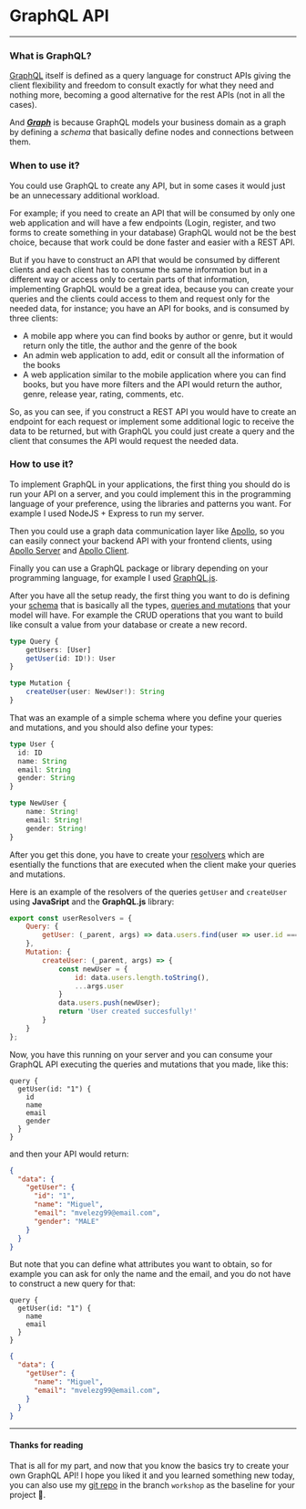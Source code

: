 # GraphQL API
***
### What is GraphQL?
[GraphQL](https://graphql.org/learn/) itself is defined as a query language for construct APIs giving the client flexibility and freedom to consult exactly for what they need and nothing more, becoming a good alternative for the rest APIs (not in all the cases).

And [***Graph***](https://graphql.org/learn/thinking-in-graphs/) is because GraphQL models your business domain as a graph by defining a *schema* that basically define nodes and connections between them.

### When to use it?
You could use GraphQL to create any API, but in some cases it would just be an unnecessary additional workload.

For example; if you need to create an API that will be consumed by only one web application and will have a few endpoints (Login, register, and two forms to create something in your database) GraphQL would not be the best choice, because that work could be done faster and easier with a REST API.

But if you have to construct an API that would be consumed by different clients and each client has to consume the same information but in a different way or access only to certain parts of that information, implementing GraphQL would be a great idea, because you can create your queries and the clients could access to them and request only for the needed data, for instance; you have an API for books, and is consumed by three clients:
* A mobile app where you can find books by author or genre, but it would return only the title, the author and the genre of the book
* An admin web application to add, edit or consult all the information of the books
* A web application similar to the mobile application where you can find books, but you have more filters and the API would return the author, genre, release year, rating, comments, etc.

So, as you can see, if you construct a REST API you would have to create an endpoint for each request or implement some additional logic to receive the data to be returned, but with GraphQL you could just create a query and the client that consumes the API would request the needed data.

### How to use it?
To implement GraphQL in your applications, the first thing you should do is run your API on a server, and you could implement this in the programming language of your preference, using the libraries and patterns you want. For example I used NodeJS + Express to run my server.

Then you could use a graph data communication layer like [Apollo](https://www.apollographql.com/), so you can easily connect your backend API with your frontend clients, using [Apollo Server](https://www.apollographql.com/docs/apollo-server/) and [Apollo Client](https://www.apollographql.com/docs/tutorial/client/).

Finally you can use a GraphQL package or library depending on your programming language, for example I used [GraphQL.js](https://www.npmjs.com/package/graphql).

After you have all the setup ready, the first thing you want to do is defining your [schema](https://graphql.org/learn/schema/) that is basically all the types, [queries and mutations](https://graphql.org/learn/queries/) that your model will have. For example the CRUD operations that you want to build like consult a value from your database or create a new record.

```ts
type Query {
    getUsers: [User]
    getUser(id: ID!): User
}

type Mutation {
    createUser(user: NewUser!): String
}
```

That was an example of a simple schema where you define your queries and mutations, and you should also define your types:

```ts
type User {
  id: ID
  name: String
  email: String
  gender: String
}

type NewUser {
    name: String!
    email: String!
    gender: String!
}
```

After you get this done, you have to create your [resolvers](https://graphql.org/learn/execution/#root-fields-resolvers) which are esentially the functions that are executed when the client make your queries and mutations.

Here is an example of the resolvers of the queries `getUser` and `createUser` using **JavaSript** and the **GraphQL.js** library:

```js
export const userResolvers = {
    Query: {
        getUser: (_parent, args) => data.users.find(user => user.id === args.id)
    },
    Mutation: {
        createUser: (_parent, args) => {
            const newUser = {
                id: data.users.length.toString(),
                ...args.user
            }
            data.users.push(newUser);
            return 'User created succesfully!'
        }
    }
};
```

Now, you have this running on your server and you can consume your GraphQL API executing the queries and mutations that you made, like this:

```gql
query {
  getUser(id: "1") {
    id
    name
    email
    gender
  }
}
```

and then your API would return:
```json
{
  "data": {
    "getUser": {
      "id": "1",
      "name": "Miguel",
      "email": "mvelezg99@email.com",
      "gender": "MALE"
    }
  }
}
```

But note that you can define what attributes you want to obtain, so for example you can ask for only the name and the email, and you do not have to construct a new query for that:

```gql
query {
  getUser(id: "1") {
    name
    email
  }
}
```
```json
{
  "data": {
    "getUser": {
      "name": "Miguel",
      "email": "mvelezg99@email.com",
    }
  }
}
```

---
#### Thanks for reading
That is all for my part, and now that you know the basics try to create your own GraphQL API!
I hope you liked it and you learned something new today, you can also use my [git repo](https://github.com/mvelezg99/api-graphql/tree/workshop) in the branch `workshop` as the baseline for your project 🤩.
